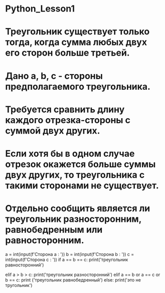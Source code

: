 # Python_Lesson1
# Треугольник существует только тогда, когда сумма любых двух его сторон больше третьей. 
# Дано a, b, c - стороны предполагаемого треугольника. 
# Требуется сравнить длину каждого отрезка-стороны с суммой двух других. 
# Если хотя бы в одном случае отрезок окажется больше суммы двух других, то треугольника с такими сторонами не существует. 
# Отдельно сообщить является ли треугольник разносторонним, равнобедренным или равносторонним.


a = int(input(f'Сторона a : '))
b = int(input(f'Сторона b : '))
c = int(input(f'Сторона c : '))
if a == b == c:
    print('треугольник равносторонний')
    
elif a > b > c:
    print('треугольник разносторонний')
elif a == b or a == c or b == c: 
    print ('треугольник равнобедренный')
else:
    print('это не тругольник')

